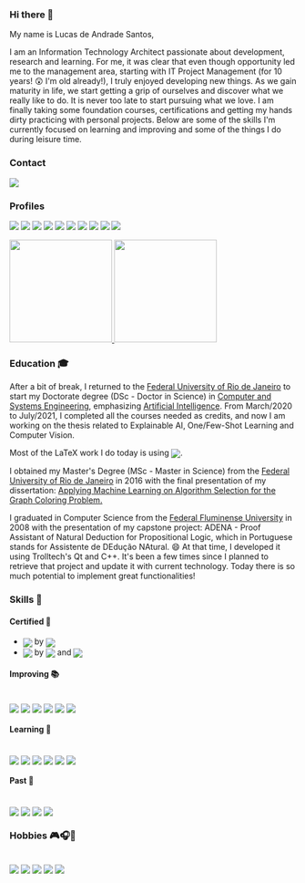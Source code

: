 <!--
**ldandrade/ldandrade** is a ✨ _special_ ✨ repository because its `README.md` (this file) appears on your GitHub profile.

https://badgen.net/badge/:subject/:status/:color?icon=github
-->

### Hi there 👋

My name is Lucas de Andrade Santos,

I am an Information Technology Architect passionate about development, research and learning. For me, it was clear that even though opportunity led me to the management area, starting with IT Project Management (for 10 years! 😲 I'm old already!), I truly enjoyed developing new things. As we gain maturity in life, we start getting a grip of ourselves and discover what we really like to do. It is never too late to start pursuing what we love. I am finally taking some foundation courses, certifications and getting my hands dirty practicing with personal projects.
Below are some of the skills I'm currently focused on learning and improving and some of the things I do during leisure time.

### Contact

<a href = "mailto:lucasdeandradesantos@outlook.com"><img src="https://img.shields.io/badge/Microsoft_Outlook-0078D4?style=for-the-badge&logo=microsoft-outlook&logoColor=white" target="_blank"></a>

### Profiles

<a href="https://www.linkedin.com/in/lucasdeandradesantos" target="_blank"><img src="https://img.shields.io/badge/-LinkedIn-%230077B5?style=for-the-badge&logo=linkedin&logoColor=white" target="_blank"></a>
<a href="https://stackoverflow.com/story/ldandrade" target="_blank"><img src="https://img.shields.io/badge/Stack_Overflow-100000?style=for-the-badge&logo=stackoverflow&logoColor=white" target="_blank"></a>
<a href="https://docs.microsoft.com/pt-br/users/ldandrade/" target="_blank"> <img src="https://img.shields.io/badge/Microsoft-blue?style=for-the-badge&logo=microsoft&logoColor=white" target="_blank"></a>
<a href="https://www.codecademy.com/profiles/ldandrade" target="_blank"> <img src="https://img.shields.io/badge/Codecademy-100000?style=for-the-badge&logo=codecademy&logoColor=white" target="_blank"></a>
<a href="https://www.datacamp.com/profile/ldandrade" target="_blank"> <img src="https://img.shields.io/badge/DataCamp-05192D?style=for-the-badge&logo=datacamp&logoColor=03EF62" target="_blank"></a>
<a href="https://leetcode.com/ldandrade/" target="_blank"><img src="https://img.shields.io/badge/leetcode-FFA116?style=for-the-badge&logo=leetcode&logoColor=black" target="_blank"></a>
<a href="https://www.kaggle.com/ldandrade" target="_blank"><img src="https://img.shields.io/badge/kaggle-FFFFFF?style=for-the-badge&logo=kaggle&logoColor=blue" target="_blank"></a>
<a href="https://app.pluralsight.com/profile/ldandrade" target="_blank"><img src="https://img.shields.io/badge/pluralsight-000000?style=for-the-badge&logo=pluralsight&logoColor=rose" target="_blank"></a>
<a href="https://learn.acloud.guru/profile/ldandrade" target="_blank"><img src="https://img.shields.io/badge/acloudguru-blue?style=for-the-badge&logo=acloudguru&logoColor=orange" target="_blank"></a>
<a href="https://orcid.org/0000-0003-3025-4143" target="_blank"><img src="https://img.shields.io/badge/ORCID-a6ce39?style=for-the-badge&logo=orcid&logoColor=white" target="_blank"></a>
<!--a href="https://www.smartr.me/public/profiles/lucas.deandradesantos" target="_blank"><img src="https://img.shields.io/badge/-LinkedIn-%230077B5?style=for-the-badge&logo=smartr&logoColor=white" target="_blank"></a--> 

 <div>
  <a href="https://github.com/ldandrade">
  <img height="180em" src="https://github-readme-stats.vercel.app/api?username=ldandrade&show_icons=true&theme=dark&include_all_commits=true&count_private=true"/>
  <img height="180em" src="https://github-readme-stats.vercel.app/api/top-langs/?username=ldandrade&layout=compact&langs_count=7&theme=dark"/></a>
</div>

### Education 🎓

After a bit of break, I returned to the <a href="https://ufrj.br/en/">Federal University of Rio de Janeiro</a> to start my Doctorate degree (DSc - Doctor in Science) in <a href="https://www.cos.ufrj.br/index.php/en/">Computer and Systems Engineering</a>, emphasizing <a href="https://www.cos.ufrj.br/index.php/en/research-lines/5441-artificial-intelligence">Artificial Intelligence</a>. From March/2020 to July/2021, I completed all the courses needed as credits, and now I am working on the thesis related to Explainable AI, One/Few-Shot Learning and Computer Vision.
 
Most of the LaTeX work I do today is using <a href="http://www.overleaf.com"> <img align="center" src="https://img.shields.io/badge/Overleaf-green?style=for-the-badge&logo=overleaf&logoColor=white"></a>.
 
I obtained my Master's Degree (MSc - Master in Science) from the <a href="https://ufrj.br/en/">Federal University of Rio de Janeiro</a> in 2016 with the final presentation of my dissertation: 
<a href="https://www.pesc.coppe.ufrj.br/uploadfile/publicacao/2605.pdf">Applying Machine Learning on Algorithm Selection for the Graph Coloring Problem.
</a>

I graduated in Computer Science from the <a href="https://www.uff.br/">Federal Fluminense University</a> in 2008 with the presentation of my capstone project: ADENA - Proof Assistant of Natural Deduction for Propositional Logic, which in Portuguese stands for Assistente de DEdução NAtural. 😄 At that time, I developed it using Trolltech's Qt and C++. It's been a few times since I planned to retrieve that project and update it with current technology. Today there is so much potential to implement great functionalities!
 
### Skills 🚀

#### Certified 🏅
- <img align="center" src="https://img.shields.io/badge/Microsoft_Azure-blue?style=for-the-badge&logo=microsoft-azure&logoColor=white"> by <a href="https://docs.microsoft.com/pt-br/users/ldandrade/"> <img align="center" src="https://img.shields.io/badge/Microsoft-blue?style=for-the-badge&logo=microsoft&logoColor=white"></a>
- <img align="center" src="https://img.shields.io/badge/Python-yellow?style=for-the-badge&logo=python&logoColor=white"> by <a href="https://www.codecademy.com/profiles/ldandrade"> <img align="center" src="https://img.shields.io/badge/Codecademy-100000?style=for-the-badge&logo=codecademy&logoColor=white"></a> and <a href="https://www.datacamp.com/profile/ldandrade"> <img align="center" src="https://img.shields.io/badge/DataCamp-05192D?style=for-the-badge&logo=datacamp&logoColor=03EF62"></a>

#### Improving 📚
<div style="display: inline_block"><br>
 <img align="center" src="https://img.shields.io/badge/C%23-blueviolet?style=for-the-badge&logo=c-sharp&logoColor=white">
 <img align="center" src="https://img.shields.io/badge/VS_Code-blueviolet?style=for-the-badge&logo=visualstudiocode&logoColor=white">
 <img align="center" src="https://img.shields.io/badge/GitHub-100000?style=for-the-badge&logo=github&logoColor=white">
 <img align="center" src="https://img.shields.io/badge/Git-red?style=for-the-badge&logo=git&logoColor=white">
 <img align="center" src="https://img.shields.io/badge/Azure_DevOps-blue?style=for-the-badge&logo=azuredevops&logoColor=white">
 <img align="center" src="https://img.shields.io/badge/Docker-blue?style=for-the-badge&logo=docker&logoColor=white">
</div>
 
#### Learning 📖
<div style="display: inline_block"><br>
 <img align="center" src="https://img.shields.io/badge/TensorFlow-orange?style=for-the-badge&logo=tensorflow&logoColor=white">
 <img align="center" src="https://img.shields.io/badge/PyTorch-red?style=for-the-badge&logo=pytorch&logoColor=white">
 <img align="center" src="https://img.shields.io/badge/Unity-100000?style=for-the-badge&logo=unity&logoColor=white">
 <img align="center" src="https://img.shields.io/badge/Xamarin-blueviolet?style=for-the-badge&logo=xamarin&logoColor=white">
 <img align="center" src="https://img.shields.io/badge/Android-green?style=for-the-badge&logo=android&logoColor=white">
 <img align="center" src="https://img.shields.io/badge/SQLite-07405E?style=for-the-badge&logo=sqlite&logoColor=white">
</div>
 
#### Past 👴
<div style="display: inline_block"><br>
 <img align="center" src="https://img.shields.io/badge/C%2B%2B-inactive?style=for-the-badge&logo=c%2B%2B&logoColor=white">
 <img align="center" src="https://img.shields.io/badge/Qt-inactive?style=for-the-badge&logo=qt&logoColor=white">
 <img align="center" src="https://img.shields.io/badge/Java-inactive?style=for-the-badge&logo=java&logoColor=white">
 <img align="center" src="https://img.shields.io/badge/Delphi-inactive?style=for-the-badge&logo=delphi&logoColor=white">
</div>

### Hobbies 🎮🎧🎥
<div style="display: inline_block"><br>
  <img align="center" src="https://img.shields.io/badge/PlayStation-003791?style=for-the-badge&logo=playstation&logoColor=white">
  <img align="center" src="https://img.shields.io/badge/YouTube_Music-FF0000?style=for-the-badge&logo=youtube-music&logoColor=white">
  <img align="center" src="https://img.shields.io/badge/Netflix-E50914?style=for-the-badge&logo=netflix&logoColor=white">
  <img align="center" src="https://img.shields.io/badge/Prime_Video-blue?style=for-the-badge&logo=primevideo&logoColor=white">
  <img align="center" src="https://img.shields.io/badge/Arduino-008184?style=for-the-badge&logo=arduino&logoColor=white">
</div>
 <br>
 
<!--<a href="https://stackexchange.com/users/18134669"><img src="https://stackexchange.com/users/flair/18134669.png" width="208" height="58" alt="profile for Lucas de Andrade Santos on Stack Exchange, a network of free, community-driven Q&amp;A sites" title="profile for Lucas de Andrade Santos on Stack Exchange, a network of free, community-driven Q&amp;A sites"></a>-->
